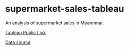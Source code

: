 # supermarket-sales-tableau

An analysis of supermarket sales in Myannmar. 

[Tableau Public Link](https://public.tableau.com/views/SupermarketSales-NicoleArugay/CorrelationMatrix?:language=en&:display_count=y&publish=yes&:origin=viz_share_link) 

[Data source](https://www.kaggle.com/aungpyaeap/supermarket-sales)
